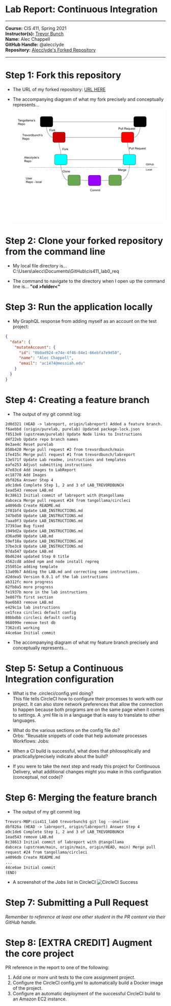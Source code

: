 # Lab Report: Continuous Integration
___
**Course:** CIS 411, Spring 2021  
**Instructor(s):** [Trevor Bunch](https://github.com/trevordbunch)  
**Name:** Alec Chappell  
**GitHub Handle:** @alecclyde  
**Repository:** [Alecclyde's Forked Repository](https://github.com/alecclyde/cis411_lab1_CI)  
___

# Step 1: Fork this repository
- The URL of my forked repository: [URL HERE](https://github.com/alecclyde/cis411_lab1_CI)
  
- The accompanying diagram of what my fork precisely and conceptually represents... ![](../assets/HowGitHubWorks.jpg)

# Step 2: Clone your forked repository from the command line  
- My local file directory is... C:\Users\alecc\Documents\GitHub\cis411_lab0_req
  
- The command to navigate to the directory when I open up the command line is... **"cd >folder<"**

# Step 3: Run the application locally
- My GraphQL response from adding myself as an account on the test project:
``` json
{
  "data": {
    "mutateAccount": {
      "id": "0b0ad924-e74e-4f46-84e1-66ebfa7e9d50",
      "name": "Alec Chappell",
      "email": "ac1474@messiah.edu"
    }
  }
}
```

# Step 4: Creating a feature branch
- The output of my git commit log:
```
2d0d321 (HEAD -> labreport, origin/labreport) Added a feature branch.
f6aebbd (origin/purelab, purelab) Updated package-lock.json
f8513e0 (upstream/purelab) Update Node links to Instructions
d4f22eb Update repo branch names
0e3ae4c Reset purelab
050b420 Merge pull request #2 from trevordbunch/main
1fe415c Merge pull request #1 from trevordbunch/labreport
13e571f Update Lab readme, instructions and templates
eafe253 Adjust submitting instructions
47e83cd Add images to LabReport
ec18770 Add Images
dbf826a Answer Step 4
a9c1de6 Complete Step 1, 2 and 3 of LAB_TREVORDBUNCH
1ead543 remove LAB.md
8c38613 Initial commit of labreport with @tangollama
dabceca Merge pull request #24 from tangollama/circleci
a4096db Create README.md
2f01bf4 Update LAB_INSTRUCTIONS.md
347bd50 Update LAB_INSTRUCTIONS.md
7aaa9f3 Update LAB_INSTRUCTIONS.md
37393ae Bug fixed
1949d2a Update LAB_INSTRUCTIONS.md
d36ad90 Update LAB.md
59ef18a Update LAB_INSTRUCTIONS.md
37be3c8 Update LAB_INSTRUCTIONS.md
97da547 Update LAB.md
0bd6244 updated Step 0 title
4562cd8 added npm and node install repreq
255051e adding template
13a09b7 Adding the LAB.md and correcting some instructions.
d2ddea5 Version 0.0.1 of the lab isntructions
ab312fc more progress
62fb0a5 more progress
fe1937b more in the lab instructions
3e807fb first section
9ae6b83 remove LAB.md
e429c1a lab instructions
ce1fcea circleci default config
80bbdbb circleci default config
968099e remove test db
7362cd1 working
44ce6ae Initial commit
``` 
- The accompanying diagram of what my feature branch precisely and conceptually represents...

# Step 5: Setup a Continuous Integration configuration
- What is the .circleci/config.yml doing?  
This file tells CircleCI how to configure their processes to work with our project. It can also store network preferences that allow the connection to happen because both programs are on the same page when it comes to settings. A .yml file is in a language that is easy to translate to other languages.

- What do the various sections on the config file do?  
   Orbs: "Reusable snippets of code that help automate processes
   Workflows:
   Jobs:

- When a CI build is successful, what does that philosophically and practically/precisely indicate about the build?  
   

- If you were to take the next step and ready this project for Continuous Delivery, what additional changes might you make in this configuration (conceptual, not code)?  
   

# Step 6: Merging the feature branch
* The output of my git commit log
```
Trevors-MBP:cis411_lab0 trevorbunch$ git log --oneline
dbf826a (HEAD -> labreport, origin/labreport) Answer Step 4
a9c1de6 Complete Step 1, 2 and 3 of LAB_TREVORDBUNCH
1ead543 remove LAB.md
8c38613 Initial commit of labreport with @tangollama
dabceca (upstream/main, origin/main, origin/HEAD, main) Merge pull request #24 from tangollama/circleci
a4096db Create README.md
...
44ce6ae Initial commit
(END)
```

* A screenshot of the _Jobs_ list in CircleCI
![CircleCI Success](../assets/circleci_success.png)

# Step 7: Submitting a Pull Request
_Remember to reference at least one other student in the PR content via their GitHub handle._



# Step 8: [EXTRA CREDIT] Augment the core project
PR reference in the report to one of the following:
1. Add one or more unit tests to the core assignment project. 
2. Configure the CircleCI config.yml to automatically build a Docker image of the project.
3. Configure an automatic deployment of the successful CircleCI build to an Amazon EC2 instance.
